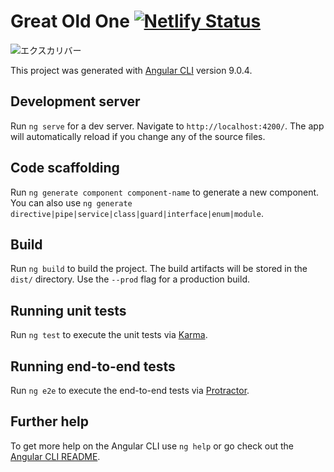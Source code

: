 # Great Old One [![Netlify Status](https://api.netlify.com/api/v1/badges/d5083165-1ca5-4ed1-ba61-d3a4d38de03f/deploy-status)](https://app.netlify.com/sites/hardcore-easley-978f83/deploys)

![エクスカリバー](https://www.pngitem.com/pimgs/m/417-4172362_transparent-black-star-soul-eater-png-draw-excalibur.png)

This project was generated with [Angular CLI](https://github.com/angular/angular-cli) version 9.0.4.

## Development server

Run `ng serve` for a dev server. Navigate to `http://localhost:4200/`. The app will automatically reload if you change any of the source files.

## Code scaffolding

Run `ng generate component component-name` to generate a new component. You can also use `ng generate directive|pipe|service|class|guard|interface|enum|module`.

## Build

Run `ng build` to build the project. The build artifacts will be stored in the `dist/` directory. Use the `--prod` flag for a production build.

## Running unit tests

Run `ng test` to execute the unit tests via [Karma](https://karma-runner.github.io).

## Running end-to-end tests

Run `ng e2e` to execute the end-to-end tests via [Protractor](http://www.protractortest.org/).

## Further help

To get more help on the Angular CLI use `ng help` or go check out the [Angular CLI README](https://github.com/angular/angular-cli/blob/master/README.md).
